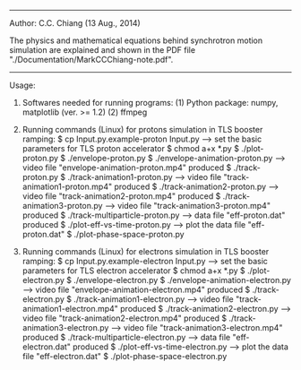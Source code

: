 ********************************************************************************
Author: C.C. Chiang (13 Aug., 2014)

The physics and mathematical equations behind synchrotron motion simulation are 
explained and shown in the PDF file "./Documentation/MarkCCChiang-note.pdf".
********************************************************************************

Usage:

1. Softwares needed for running programs:
   (1) Python package: numpy, matplotlib (ver. >= 1.2)
   (2) ffmpeg

2. Running commands (Linux) for protons simulation in TLS booster ramping:
   $ cp Input.py.example-proton Input.py  --> set the basic parameters for TLS proton accelerator 
   $ chmod a+x *.py
   $ ./plot-proton.py
   $ ./envelope-proton.py
   $ ./envelope-animation-proton.py  --> video file "envelope-animation-proton.mp4" produced
   $ ./track-proton.py
   $ ./track-animation1-proton.py    --> video file "track-animation1-proton.mp4" produced
   $ ./track-animation2-proton.py    --> video file "track-animation2-proton.mp4" produced
   $ ./track-animation3-proton.py    --> video file "track-animation3-proton.mp4" produced
   $ ./track-multiparticle-proton.py --> data file "eff-proton.dat" produced
   $ ./plot-eff-vs-time-proton.py    --> plot the data file "eff-proton.dat"
   $ ./plot-phase-space-proton.py

3. Running commands (Linux) for electrons simulation in TLS booster ramping:
   $ cp Input.py.example-electron Input.py  --> set the basic parameters for TLS electron accelerator
   $ chmod a+x *.py
   $ ./plot-electron.py
   $ ./envelope-electron.py
   $ ./envelope-animation-electron.py  --> video file "envelope-animation-electron.mp4" produced
   $ ./track-electron.py
   $ ./track-animation1-electron.py    --> video file "track-animation1-electron.mp4" produced
   $ ./track-animation2-electron.py    --> video file "track-animation2-electron.mp4" produced
   $ ./track-animation3-electron.py    --> video file "track-animation3-electron.mp4" produced
   $ ./track-multiparticle-electron.py --> data file "eff-electron.dat" produced
   $ ./plot-eff-vs-time-electron.py    --> plot the data file "eff-electron.dat"
   $ ./plot-phase-space-electron.py

